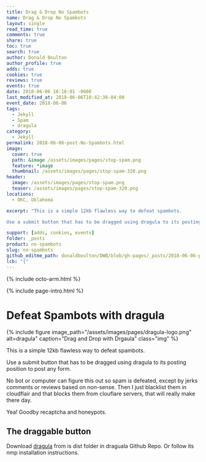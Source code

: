 ```yaml
---
title: Drag & Drop No Spambots
name: Drag & Drop No Spambots
layout: single
read_time: true
comments: true
share: true
toc: true
search: true
author: Donald Boulton
author_profile: true
adds: true
cookies: true
reviews: true
events: true
date: 2018-06-06 16:16:01 -0600
last_modified_at: 2018-06-06T10:42:38-04:00
event_date: 2018-06-06
tags:
  - Jekyll
  - Spam
  - dragula
category:
  - Jekyll
permalink: 2018-06-06-post-No-Spambots.html
image:
  cover: true
  path: &image /assets/images/pages/stop-spam.png
  feature: *image
  thumbnail: /assets/images/pages/stop-spam-320.png
header:
  image: /assets/images/pages/stop-spam.png
  teaser: /assets/images/pages/stop-spam-320.png
locations:
  - OKC, Oklahoma

excerpt: "This is a simple 12kb flawless way to defeat spambots.

Use a submit button that has to be dragged using dragula to its posting position to post any form."

support: [adds, cookies, events]
folder: _posts
product: no-spambots
slug: no-spambots
github_editme_path: donaldboulton/DWB/blob/gh-pages/_posts/2018-06-06-post-No-Spambots.md
lcb: "{"
---
```


{% include octo-arm.html %}

{% include page-intro.html %}

# Defeat Spambots with dragula

{% include figure image_path="/assets/images/pages/dragula-logo.png" alt=dragula" caption="Drag and Drop with Drgaula" class="img" %}

This is a simple 12kb flawless way to defeat spambots.

Use a submit button that has to be dragged using dragula to its posting position to post any form.

No bot or computer can figure this out so spam is defeated, except by jerks comments or reviews based on non-sense. Then I just blacklist them in cloudflair and that blocks them from clouflare servers, that will really make there day.

Yea! Goodby recaptcha and honeypots.

## The draggable button

Download [dragula](https://github.com/bevacqua/dragula) from is dist folder in draguala Github Repo.
Or follow its nmp installation instructions.

